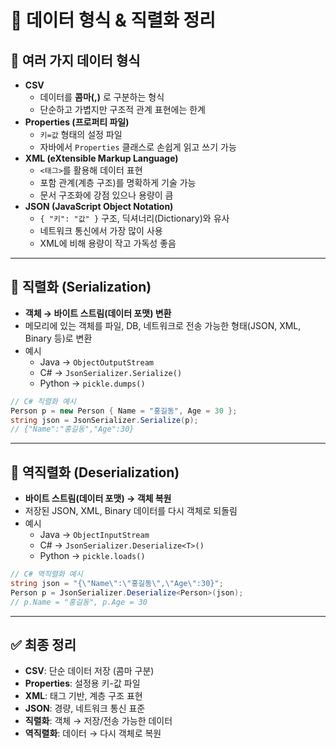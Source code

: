 ﻿# 📑 데이터 형식 & 직렬화 정리

## 🔹 여러 가지 데이터 형식

- **CSV**
    - 데이터를 **콤마(,)** 로 구분하는 형식
    - 단순하고 가볍지만 구조적 관계 표현에는 한계
- **Properties (프로퍼티 파일)**
    - `키=값` 형태의 설정 파일
    - 자바에서 `Properties` 클래스로 손쉽게 읽고 쓰기 가능
- **XML (eXtensible Markup Language)**
    - `<태그>`를 활용해 데이터 표현
    - 포함 관계(계층 구조)를 명확하게 기술 가능
    - 문서 구조화에 강점 있으나 용량이 큼
- **JSON (JavaScript Object Notation)**
    - `{ "키": "값" }` 구조, 딕셔너리(Dictionary)와 유사
    - 네트워크 통신에서 가장 많이 사용
    - XML에 비해 용량이 작고 가독성 좋음

---

## 🔹 직렬화 (Serialization)

- **객체 → 바이트 스트림(데이터 포맷) 변환**
- 메모리에 있는 객체를 파일, DB, 네트워크로 전송 가능한 형태(JSON, XML, Binary 등)로 변환
- 예시
    - Java → `ObjectOutputStream`
    - C# → `JsonSerializer.Serialize()`
    - Python → `pickle.dumps()`

```csharp
// C# 직렬화 예시
Person p = new Person { Name = "홍길동", Age = 30 };
string json = JsonSerializer.Serialize(p);
// {"Name":"홍길동","Age":30}

```

---

## 🔹 역직렬화 (Deserialization)

- **바이트 스트림(데이터 포맷) → 객체 복원**
- 저장된 JSON, XML, Binary 데이터를 다시 객체로 되돌림
- 예시
    - Java → `ObjectInputStream`
    - C# → `JsonSerializer.Deserialize<T>()`
    - Python → `pickle.loads()`

```csharp
// C# 역직렬화 예시
string json = "{\"Name\":\"홍길동\",\"Age\":30}";
Person p = JsonSerializer.Deserialize<Person>(json);
// p.Name = "홍길동", p.Age = 30

```

---

## ✅ 최종 정리

- **CSV**: 단순 데이터 저장 (콤마 구분)
- **Properties**: 설정용 키-값 파일
- **XML**: 태그 기반, 계층 구조 표현
- **JSON**: 경량, 네트워크 통신 표준
- **직렬화**: 객체 → 저장/전송 가능한 데이터
- **역직렬화**: 데이터 → 다시 객체로 복원